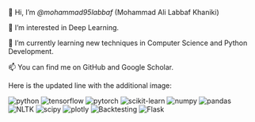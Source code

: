 👋 Hi, I’m *@mohammad95labbaf* (Mohammad Ali Labbaf Khaniki)

👀 I’m interested in Deep Learning.

🌱 I’m currently learning new techniques in Computer Science and Python Development.

📫 You can find me on GitHub and Google Scholar.

Here is the updated line with the additional image:

<img src="https://img.shields.io/badge/python-black?style=for-the-badge&logo=python" alt="python"/> <img src="https://img.shields.io/badge/TensorFlow-black?style=flat-square&logo=tensorflow" alt="tensorflow"/> <img src="https://img.shields.io/badge/PyTorch-black?style=flat-square&logo=pytorch" alt="pytorch"/> <img src="https://img.shields.io/badge/scikit--learn-black?style=flat-square&logo=scikit-learn" alt="scikit-learn"/> <img src="https://img.shields.io/badge/Numpy-black?style=flat-square&logo=numpy" alt="numpy"/> <img src="https://img.shields.io/badge/pandas-black?style=flat-square&logo=pandas" alt="pandas"/> <img src="https://img.shields.io/badge/NLTK-black?style=flat-square&logo=NLTK" alt="NLTK"/> <img src="https://img.shields.io/badge/scipy-black?style=flat-square&logo=scipy" alt="scipy"/> <img src="https://img.shields.io/badge/plotly-black?style=flat-square&logo=plotly" alt="plotly"/> <img src="https://img.shields.io/badge/Backtesting-black?style=flat-square&logo=Backtesting" alt="Backtesting"/> <img src="https://img.shields.io/badge/Flask-black?style=flat-square&logo=flask" alt="Flask"/>

